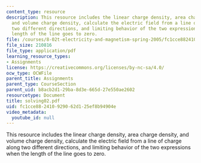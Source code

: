 ```yaml
---
content_type: resource
description: This resource includes the linear charge density, area charge density,
  and volume charge density, calculate the electric field from a line of charge along
  two different directions, and limiting behavior of the two expressions when the
  length of the line goes to zero.
file: /courses/8-02t-electricity-and-magnetism-spring-2005/fc1cce882410929062d125ef8b94904e_solving02.pdf
file_size: 210816
file_type: application/pdf
learning_resource_types:
- Assignments
license: https://creativecommons.org/licenses/by-nc-sa/4.0/
ocw_type: OCWFile
parent_title: Assignments
parent_type: CourseSection
parent_uid: b8acb2d1-29ba-8d3e-665d-27e550ae2602
resourcetype: Document
title: solving02.pdf
uid: fc1cce88-2410-9290-62d1-25ef8b94904e
video_metadata:
  youtube_id: null
---
```

This resource includes the linear charge density, area charge density, and volume charge density, calculate the electric field from a line of charge along two different directions, and limiting behavior of the two expressions when the length of the line goes to zero.